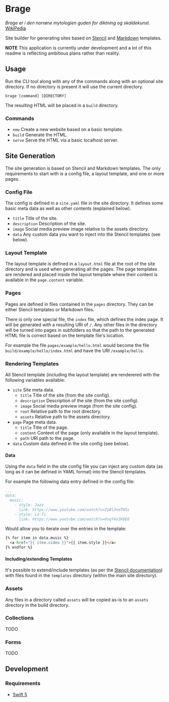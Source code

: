 # Brage

_Brage er i den norrøne mytologien guden for diktning og skaldekunst._ [WikiPedia](https://no.wikipedia.org/wiki/Brage)

Site builder for generating sites based on [Stencil](https://github.com/stencilproject/Stencil) and [Markdown](https://www.markdownguide.org/) templates.

**NOTE** This application is currently under development and a lot of this readme is reflecting ambitious plans rather than reality.

## Usage

Run the CLI tool along with any of the commands along with an optional site directory. If no directory is present it will use the current directory.

```shell
brage [command] [DIRECTORY]
```

The resulting HTML will be placed in a `build` directory.

### Commands

* `new` Create a new website based on a basic template.
* `build` Generate the HTML.
* `serve` Serve the HTML via a basic localhost server.

## Site Generation

The site generation is based on Stencil and Markdown templates. The only requirements to start with is a config file, a layout template, and one or more pages.

### Config File

The config is defined in a `site.yaml` file in the site directory. It defines some basic meta data as well as other contents (explained below).

* `title` Title of the site.
* `description` Description of the site.
* `image` Social media preview image relative to the assets directory.
* `data` Any custom data you want to inject into the Stencil templates (see below).

### Layout Template

The layout template is defined in a `layout.html` file at the root of the site directory and is used when generating all the pages. The page templates are rendered and placed inside the layout template where their content is available in the `page.content` variable. 

### Pages

Pages are defined in files contained in the `pages` directory. They can be either Stencil templates or Markdown files.

There is only one special file, the `index` file, which defines the index page. It will be generated with a resulting URI of `/`. Any other files in the directory will be turned into pages in subfolders so that the path to the generated HTML file is correct based on the template file's location.

For example the file `pages/example/hello.html` would become the file `build/example/hello/index.html` and have the URI `/example/hello`.

### Rendering Templates

All Stencil template (including the layout template) are renderered with the following variables available:

* `site` Site meta data.
    * `title` Title of the site (from the site config).
    * `description` Description of the site (from the site config).
    * `image` Social media preview image (from the site config).
    * `root` Relative path to the root directory.
    * `assets` Relative path to the assets directory.
* `page` Page meta data.
    * `title` Title of the page.
    * `content` Content of the page (only available in the layout template).
    * `path` URI path to the page.
* `data` Custom data defined in the site config (see below).

#### Data

Using the `data` field in the site config file you can inject any custom data (as long as it can be defined in YAML format) into the Stencil templates.

For example the following data entry defined in the config file:

```yaml
...
data:
  music:
    - style: Jazz
      link: https://www.youtube.com/watch?v=ZyBl3noTNSs
    - style: Lo-fi
      link: https://www.youtube.com/watch?v=Osqf4oIK0E8
```

Would allow you to iterate over the entries in the template:

```html
{% for item in data.music %}
  <a href="{{ item.video }}">{{ item.style }}</a>
{% endfor %}
```

#### Including/extending Templates

It's possible to extend/include templates (as per the [Stencil documentation](https://stencil.fuller.li/en/latest/templates.html#template-inheritance)) with files found in the `templates` directory (within the main site directory).

### Assets

Any files in a directory called `assets` will be copied as-is to an `assets` directory in the build directory.

### Collections

TODO

### Forms

TODO

## Development

### Requirements

* [Swift 5](https://swift.org/)
